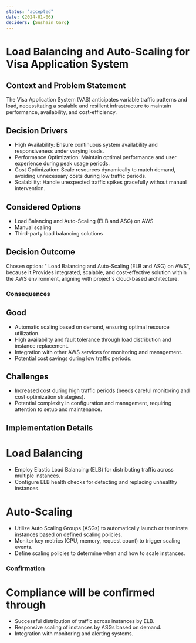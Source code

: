 ```yaml
---
status: "accepted"
date: {2024-01-06}
deciders: {Sushain Garg}
---
```

# Load Balancing and Auto-Scaling for Visa Application System

## Context and Problem Statement

The Visa Application System (VAS) anticipates variable traffic patterns and load, necessitating a scalable and resilient infrastructure to maintain performance, availability, and cost-efficiency.

## Decision Drivers

* High Availability: Ensure continuous system availability and responsiveness under varying loads.
* Performance Optimization: Maintain optimal performance and user experience during peak usage periods.
* Cost Optimization: Scale resources dynamically to match demand, avoiding unnecessary costs during low traffic periods.
* Scalability: Handle unexpected traffic spikes gracefully without manual intervention.

## Considered Options

* Load Balancing and Auto-Scaling (ELB and ASG) on AWS
* Manual scaling
* Third-party load balancing solutions

## Decision Outcome

Chosen option: " Load Balancing and Auto-Scaling (ELB and ASG) on AWS", because
it Provides integrated, scalable, and cost-effective solution within the AWS environment, aligning with project's cloud-based architecture.

### Consequences

## Good 

* Automatic scaling based on demand, ensuring optimal resource utilization.
* High availability and fault tolerance through load distribution and instance replacement.
* Integration with other AWS services for monitoring and management.
* Potential cost savings during low traffic periods.

## Challenges

* Increased cost during high traffic periods (needs careful monitoring and cost optimization strategies).
* Potential complexity in configuration and management, requiring attention to setup and maintenance.

## Implementation Details

# Load Balancing

* Employ Elastic Load Balancing (ELB) for distributing traffic across multiple instances.
* Configure ELB health checks for detecting and replacing unhealthy instances.

# Auto-Scaling

* Utilize Auto Scaling Groups (ASGs) to automatically launch or terminate instances based on defined scaling policies.
* Monitor key metrics (CPU, memory, request count) to trigger scaling events.
* Define scaling policies to determine when and how to scale instances.

### Confirmation

# Compliance will be confirmed through

* Successful distribution of traffic across instances by ELB.
* Responsive scaling of instances by ASGs based on demand.
* Integration with monitoring and alerting systems.
